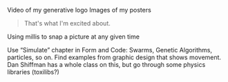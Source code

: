 Video of my generative logo
Images of my posters
> That's what I'm excited about.


Using millis to snap a picture at any given time

Use “Simulate” chapter in Form and Code: Swarms, Genetic Algorithms, particles, so on.
Find examples from graphic design that shows movement.
Dan Shiffman has a whole class on this, but go through some physics libraries (toxilibs?)